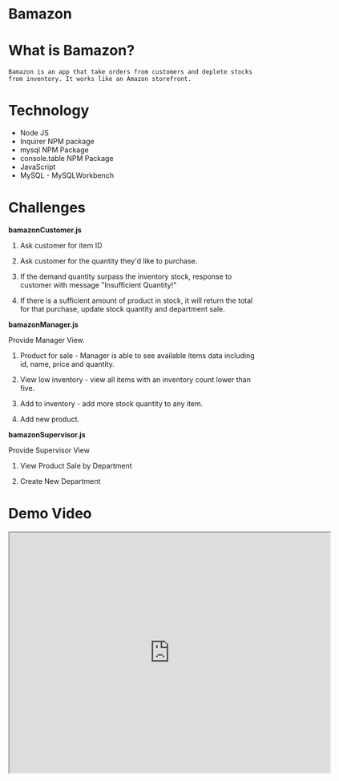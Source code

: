 # Bamazon

# What is Bamazon?

    Bamazon is an app that take orders from customers and deplete stocks from inventory. It works like an Amazon storefront. 

# Technology
 
* Node JS
* Inquirer NPM package
* mysql NPM Package
* console.table NPM Package
* JavaScript
* MySQL - MySQLWorkbench

# Challenges

**bamazonCustomer.js** 

1. Ask customer for item ID 
1. Ask customer for the quantity they'd like to purchase.
  1. If the demand quantity surpass the inventory stock, response to customer with message "Insufficient Quantity!"

  1. If there is a sufficient amount of product in stock, it will return the total for that purchase, update stock quantity and department sale. 

**bamazonManager.js**

Provide Manager View.

1. Product for sale - Manager is able to see available items data including id, name, price and quantity.

1. View low inventory - view all items with an inventory count lower than five.

1. Add to inventory - add more stock quantity to any item.

1. Add new product.

**bamazonSupervisor.js**

Provide Supervisor View

1. View Product Sale by Department

1. Create New Department

# Demo Video
<iframe src="https://drive.google.com/file/d/15pASQVEU8Sew1Cw4TftK-KPWyef8UpB2/preview" width="640" height="480"></iframe>



